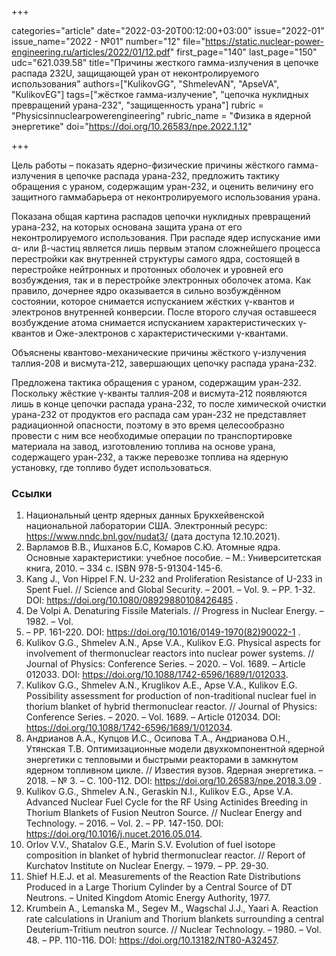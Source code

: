 +++

categories="article"
date="2022-03-20T00:12:00+03:00"
issue="2022-01"
issue_name="2022 - №01"
number="12"
file="https://static.nuclear-power-engineering.ru/articles/2022/01/12.pdf"
first_page="140"
last_page="150"
udc="621.039.58"
title="Причины жесткого гамма-излучения в цепочке распада 232U, защищающей уран от неконтролируемого использования"
authors=["KulikovGG", "ShmelevAN", "ApseVA", "KulikovEG"]
tags=["жёсткое гамма-излучение", "цепочка нуклидных превращений урана-232", "защищенность урана"]
rubric = "Physicsinnuclearpowerengineering"
rubric_name = "Физика в ядерной энергетике"
doi="https://doi.org/10.26583/npe.2022.1.12"

+++

Цель работы – показать ядерно-физические причины жёсткого гамма-излучения в цепочке распада урана-232, предложить тактику обращения с
ураном, содержащим уран-232, и оценить величину его защитного гаммабарьера от неконтролируемого использования урана.

Показана общая картина распадов цепочки нуклидных превращений урана-232, на которых основана защита урана от его неконтролируемого использования. При распаде ядер испускание ими α- или β-частиц является лишь первым этапом сложнейшего процесса перестройки как внутренней структуры самого ядра, состоящей в перестройке нейтронных и протонных оболочек и уровней его возбуждения, так и в перестройке электронных оболочек атома. Как правило, дочернее ядро оказывается в сильно возбуждённом состоянии, которое снимается испусканием жёстких γ-квантов и электронов внутренней конверсии. После второго случая оставшееся возбуждение атома снимается испусканием характеристических γ-квантов и Оже-электронов с характеристическими γ-квантами.

Объяснены квантово-механические причины жёсткого γ-излучения таллия-208 и висмута-212, завершающих цепочку распада урана-232.

Предложена тактика обращения с ураном, содержащим уран-232. Поскольку жёсткие γ-кванты таллия-208 и висмута-212 появляются лишь в конце цепочки распада урана-232, то после химической очистки урана-232 от продуктов его распада сам уран-232 не представляет радиационной опасности, поэтому в это время целесообразно провести с ним все необходимые операции по транспортировке материала на завод, изготовлению топлива на основе урана, содержащего уран-232, а также перевозке топлива на ядерную установку, где топливо будет использоваться.

### Ссылки

1. Национальный центр ядерных данных Брукхейвенской национальной лаборатории США. Электронный ресурс: https://www.nndc.bnl.gov/nudat3/ (дата доступа 12.10.2021).
2. Варламов В.В., Ишханов Б.С, Комаров С.Ю. Атомные ядра. Основные характеристики: учебное пособие. – М.: Университетская книга, 2010. – 334 c. ISBN 978-5-91304-145-6.
3. Kang J., Von Hippel F.N. U-232 and Proliferation Resistance of U-233 in Spent Fuel. // Science and Global Security. – 2001. – Vol. 9. – PP. 1-32. DOI: https://doi.org/10.1080/08929880108426485 .
4. De Volpi A. Denaturing Fissile Materials. // Progress in Nuclear Energy. – 1982. – Vol.
10. – PP. 161-220. DOI: https://doi.org/10.1016/0149-1970(82)90022-1 .
5. Kulikov G.G., Shmelev A.N., Apse V.A., Kulikov E.G. Physical aspects for involvement of thermonuclear reactors into nuclear power systems. // Journal of Physics: Conference Series. – 2020. – Vol. 1689. – Article 012033. DOI: https://doi.org/10.1088/1742-6596/1689/1/012033.
6. Kulikov G.G., Shmelev A.N., Kruglikov A.E., Apse V.A., Kulikov E.G. Possibility assessment for production of non-traditional nuclear fuel in thorium blanket of hybrid thermonuclear reactor. // Journal of Physics: Conference Series. – 2020. – Vol. 1689. – Article 012034. DOI: https://doi.org/10.1088/1742-6596/1689/1/012034.
7. Андрианов А.А., Купцов И.С., Осипова Т.А., Андрианова О.Н., Утянская Т.В. Оптимизационные модели двухкомпонентной ядерной энергетики с тепловыми и быстрыми реакторами в замкнутом ядерном топливном цикле. // Известия вузов. Ядерная энергетика. – 2018. – № 3. – С. 100-112. DOI: https://doi.org/10.26583/npe.2018.3.09 .
8. Kulikov G.G., Shmelev A.N., Geraskin N.I., Kulikov E.G., Apse V.A. Advanced Nuclear Fuel Cycle for the RF Using Actinides Breeding in Thorium Blankets of Fusion Neutron Source. // Nuclear Energy and Technology. – 2016. – Vol. 2. – PP. 147-150. DOI: https://doi.org/10.1016/j.nucet.2016.05.014.
9. Orlov V.V., Shatalov G.E., Marin S.V. Evolution of fuel isotope composition in blanket of hybrid thermonuclear reactor. // Report of Kurchatov Institute on Nuclear Energy. – 1979. – PP. 29-30.
10. Shief H.E.J. et al. Measurements of the Reaction Rate Distributions Produced in a Large Thorium Cylinder by a Central Source of DT Neutrons. – United Kingdom Atomic Energy Authority, 1977.
11. Krumbein A., Lemanska M., Segev M., Wagschal J.J., Yaari A. Reaction rate calculations in Uranium and Thorium blankets surrounding a central Deuterium-Tritium neutron source. // Nuclear Technology. – 1980. – Vol. 48. – PP. 110-116. DOI: https://doi.org/10.13182/NT80-A32457.